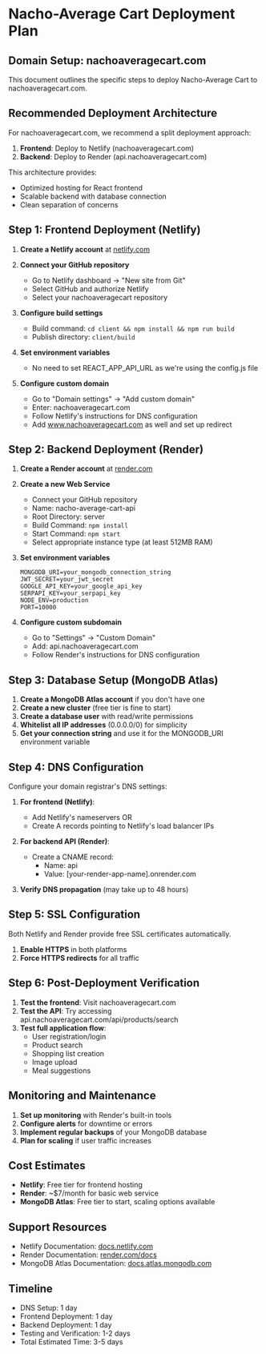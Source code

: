# Nacho-Average Cart Deployment Plan

## Domain Setup: nachoaveragecart.com

This document outlines the specific steps to deploy Nacho-Average Cart to nachoaveragecart.com.

## Recommended Deployment Architecture

For nachoaveragecart.com, we recommend a split deployment approach:

1. **Frontend**: Deploy to Netlify (nachoaveragecart.com)
2. **Backend**: Deploy to Render (api.nachoaveragecart.com)

This architecture provides:
- Optimized hosting for React frontend
- Scalable backend with database connection
- Clean separation of concerns

## Step 1: Frontend Deployment (Netlify)

1. **Create a Netlify account** at [netlify.com](https://www.netlify.com/)

2. **Connect your GitHub repository**
   - Go to Netlify dashboard → "New site from Git"
   - Select GitHub and authorize Netlify
   - Select your nachoaveragecart repository

3. **Configure build settings**
   - Build command: `cd client && npm install && npm run build`
   - Publish directory: `client/build`

4. **Set environment variables**
   - No need to set REACT_APP_API_URL as we're using the config.js file

5. **Configure custom domain**
   - Go to "Domain settings" → "Add custom domain"
   - Enter: nachoaveragecart.com
   - Follow Netlify's instructions for DNS configuration
   - Add www.nachoaveragecart.com as well and set up redirect

## Step 2: Backend Deployment (Render)

1. **Create a Render account** at [render.com](https://render.com/)

2. **Create a new Web Service**
   - Connect your GitHub repository
   - Name: nacho-average-cart-api
   - Root Directory: server
   - Build Command: `npm install`
   - Start Command: `npm start`
   - Select appropriate instance type (at least 512MB RAM)

3. **Set environment variables**
   ```
   MONGODB_URI=your_mongodb_connection_string
   JWT_SECRET=your_jwt_secret
   GOOGLE_API_KEY=your_google_api_key
   SERPAPI_KEY=your_serpapi_key
   NODE_ENV=production
   PORT=10000
   ```

4. **Configure custom subdomain**
   - Go to "Settings" → "Custom Domain"
   - Add: api.nachoaveragecart.com
   - Follow Render's instructions for DNS configuration

## Step 3: Database Setup (MongoDB Atlas)

1. **Create a MongoDB Atlas account** if you don't have one
2. **Create a new cluster** (free tier is fine to start)
3. **Create a database user** with read/write permissions
4. **Whitelist all IP addresses** (0.0.0.0/0) for simplicity
5. **Get your connection string** and use it for the MONGODB_URI environment variable

## Step 4: DNS Configuration

Configure your domain registrar's DNS settings:

1. **For frontend (Netlify)**:
   - Add Netlify's nameservers OR
   - Create A records pointing to Netlify's load balancer IPs

2. **For backend API (Render)**:
   - Create a CNAME record:
     - Name: api
     - Value: [your-render-app-name].onrender.com

3. **Verify DNS propagation** (may take up to 48 hours)

## Step 5: SSL Configuration

Both Netlify and Render provide free SSL certificates automatically.

1. **Enable HTTPS** in both platforms
2. **Force HTTPS redirects** for all traffic

## Step 6: Post-Deployment Verification

1. **Test the frontend**: Visit nachoaveragecart.com
2. **Test the API**: Try accessing api.nachoaveragecart.com/api/products/search
3. **Test full application flow**:
   - User registration/login
   - Product search
   - Shopping list creation
   - Image upload
   - Meal suggestions

## Monitoring and Maintenance

1. **Set up monitoring** with Render's built-in tools
2. **Configure alerts** for downtime or errors
3. **Implement regular backups** of your MongoDB database
4. **Plan for scaling** if user traffic increases

## Cost Estimates

- **Netlify**: Free tier for frontend hosting
- **Render**: ~$7/month for basic web service
- **MongoDB Atlas**: Free tier to start, scaling options available

## Support Resources

- Netlify Documentation: [docs.netlify.com](https://docs.netlify.com/)
- Render Documentation: [render.com/docs](https://render.com/docs)
- MongoDB Atlas Documentation: [docs.atlas.mongodb.com](https://docs.atlas.mongodb.com/)

## Timeline

- DNS Setup: 1 day
- Frontend Deployment: 1 day
- Backend Deployment: 1 day
- Testing and Verification: 1-2 days
- Total Estimated Time: 3-5 days
